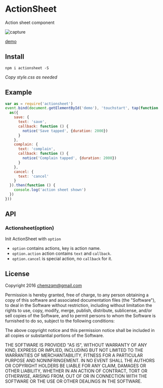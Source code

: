 # ActionSheet

Action sheet component

![capture](https://chemzqm.me/images/04-10/actionsheet.jpeg)

[demo](https://chemzqm.github.io/actionsheet)

## Install

    npm i actionsheet -S

_Copy style.css as needed_

## Example

``` js
var as = require('actionsheet')
event.bind(document.getElementById('demo'), 'touchstart', tap(function () {
  as({
    save: {
      text: 'save',
      callback: function () {
        notice('Save tapped', {duration: 2000})
      }
    },
    complain: {
      text: 'complain',
      callback: function () {
        notice('Complain tapped', {duration: 2000})
      }
    },
    cancel: {
      text: 'cancel'
    }
  }).then(function () {
    console.log('action sheet shown')
  })
}))
```

## API

### Actionsheet(option)

Init ActionSheet with `option`
* `option` contains actions, key is action name.
* `option.action` action contains `text` and `callback`.
* `option.cancel` is special action, no `callback` for it.

## License

  Copyright 2016 chemzqm@gmail.com

  Permission is hereby granted, free of charge, to any person obtaining
  a copy of this software and associated documentation files (the "Software"),
  to deal in the Software without restriction, including without limitation
  the rights to use, copy, modify, merge, publish, distribute, sublicense,
  and/or sell copies of the Software, and to permit persons to whom the
  Software is furnished to do so, subject to the following conditions:

  The above copyright notice and this permission notice shall be included
  in all copies or substantial portions of the Software.

  THE SOFTWARE IS PROVIDED "AS IS", WITHOUT WARRANTY OF ANY KIND,
  EXPRESS OR IMPLIED, INCLUDING BUT NOT LIMITED TO THE WARRANTIES
  OF MERCHANTABILITY, FITNESS FOR A PARTICULAR PURPOSE AND NONINFRINGEMENT.
  IN NO EVENT SHALL THE AUTHORS OR COPYRIGHT HOLDERS BE LIABLE FOR ANY CLAIM,
  DAMAGES OR OTHER LIABILITY, WHETHER IN AN ACTION OF CONTRACT,
  TORT OR OTHERWISE, ARISING FROM, OUT OF OR IN CONNECTION WITH THE SOFTWARE
  OR THE USE OR OTHER DEALINGS IN THE SOFTWARE.
